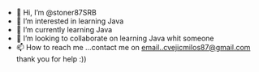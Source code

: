 - 👋 Hi, I’m @stoner87SRB
- 👀 I’m interested in learning Java  
- 🌱 I’m currently learning Java 
- 💞️ I’m looking to collaborate on learning Java whit someone
- 📫 How to reach me ...contact me on email..cvejicmilos87@gmail.com
thank you for help :))
<!---
stoner87SRB/stoner87SRB is a ✨ special ✨ repository because its `README.md` (this file) appears on your GitHub profile.
You can click the Preview link to take a look at your changes.
--->

